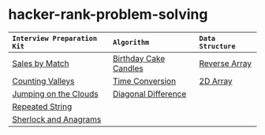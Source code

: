 # hacker-rank-problem-solving

| **`Interview Preparation Kit`** | **`Algorithm`** | **`Data Structure`** |
| :------------- | :------------- | :------------- |
| [Sales by Match](https://www.hackerrank.com/challenges/sock-merchant/problem) | [Birthday Cake Candles](https://www.hackerrank.com/challenges/birthday-cake-candles/problem) | [Reverse Array](https://www.hackerrank.com/challenges/arrays-ds/problem) |
| [Counting Valleys](https://www.hackerrank.com/challenges/counting-valleys/problem) | [Time Conversion](https://www.hackerrank.com/challenges/time-conversion/problem) | [2D Array](https://www.hackerrank.com/challenges/2d-array/problem) |
| [Jumping on the Clouds](https://www.hackerrank.com/challenges/jumping-on-the-clouds/problem) | [Diagonal Difference](https://www.hackerrank.com/challenges/diagonal-difference/problem) | []() |
| [Repeated String](https://www.hackerrank.com/challenges/repeated-string/problem) | []() | []() |
| [Sherlock and Anagrams](https://www.hackerrank.com/challenges/sherlock-and-anagrams/problem) | []() | []() |